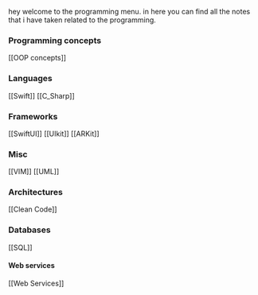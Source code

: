 
hey welcome to the programming menu. in here you can find all the notes that i have taken related to the programming.

### Programming concepts 
[[OOP concepts]]

### Languages 
[[Swift]]
[[C_Sharp]]

### Frameworks 
[[SwiftUI]]
[[UIkit]]
[[ARKit]]

### Misc
[[VIM]]
[[UML]]

### Architectures 
[[Clean Code]]


### Databases 
[[SQL]]


#### Web services 
[[Web Services]]

